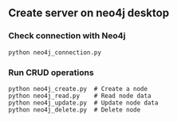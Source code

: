 ## Create server on neo4j desktop

### Check connection with Neo4j

```
python neo4j_connection.py
```

### Run CRUD operations

```
python neo4j_create.py  # Create a node
python neo4j_read.py    # Read node data
python neo4j_update.py  # Update node data
python neo4j_delete.py  # Delete node
```
